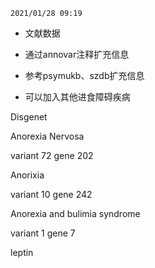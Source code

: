 ```
2021/01/28 09:19
```

- 文献数据

- 通过annovar注释扩充信息

- 参考psymukb、szdb扩充信息

- 可以加入其他进食障碍疾病

Disgenet

Anorexia Nervosa

variant 72
gene 202

Anorixia 

variant 10
gene 242

Anorexia and bulimia syndrome

variant 1 
gene 7

leptin